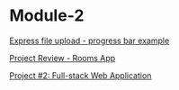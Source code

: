 # Module-2

[Express file upload - progress bar example](https://github.com/ta-wdpt-sao/express-file-upload)

[Project Review - Rooms App](/rooms-app.MD)

[Project #2: Full-stack Web Application](/project-guideline.MD)
